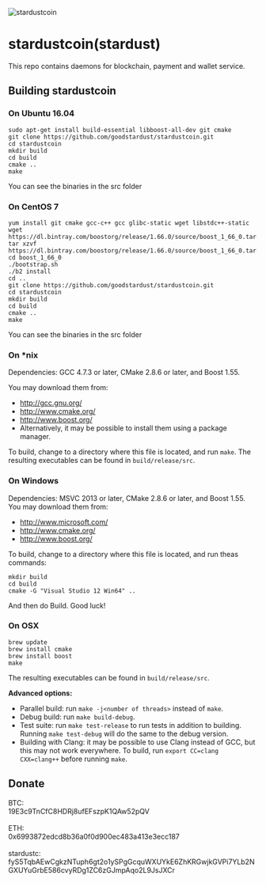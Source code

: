 ![stardustcoin](https://github.com/goodstardust/stardustcoin/blob/master/logo.png "stardustcoin")

# stardustcoin(stardust)

This repo contains daemons for blockchain, payment and wallet service.

## Building stardustcoin 

### On Ubuntu 16.04

```
sudo apt-get install build-essential libboost-all-dev git cmake
git clone https://github.com/goodstardust/stardustcoin.git
cd stardustcoin
mkdir build
cd build
cmake ..
make
```

You can see the binaries in the src folder

### On CentOS 7

```
yum install git cmake gcc-c++ gcc glibc-static wget libstdc++-static
wget https://dl.bintray.com/boostorg/release/1.66.0/source/boost_1_66_0.tar.gz
tar xzvf https://dl.bintray.com/boostorg/release/1.66.0/source/boost_1_66_0.tar.gz
cd boost_1_66_0
./bootstrap.sh
./b2 install
cd ..
git clone https://github.com/goodstardust/stardustcoin.git
cd stardustcoin
mkdir build
cd build
cmake ..
make
```

You can see the binaries in the src folder

### On *nix

Dependencies: GCC 4.7.3 or later, CMake 2.8.6 or later, and Boost 1.55.

You may download them from:

* http://gcc.gnu.org/
* http://www.cmake.org/
* http://www.boost.org/
* Alternatively, it may be possible to install them using a package manager.

To build, change to a directory where this file is located, and run `make`. The resulting executables can be found in `build/release/src`.

### On Windows
Dependencies: MSVC 2013 or later, CMake 2.8.6 or later, and Boost 1.55. You may download them from:

* http://www.microsoft.com/
* http://www.cmake.org/
* http://www.boost.org/

To build, change to a directory where this file is located, and run theas commands: 
```
mkdir build
cd build
cmake -G "Visual Studio 12 Win64" ..
```

And then do Build.
Good luck!

### On OSX
```
brew update
brew install cmake
brew install boost
make
```
The resulting executables can be found in `build/release/src`.

**Advanced options:**

* Parallel build: run `make -j<number of threads>` instead of `make`.
* Debug build: run `make build-debug`.
* Test suite: run `make test-release` to run tests in addition to building. Running `make test-debug` will do the same to the debug version.
* Building with Clang: it may be possible to use Clang instead of GCC, but this may not work everywhere. To build, run `export CC=clang CXX=clang++` before running `make`.

## Donate
BTC: <br>19E3c9TnCfC8HDRj8ufEFszpK1QAw52pQV <br><br>
ETH: <br>0x6993872edcd8b36a0f0d900ec483a413e3ecc187 <br><br>
stardustc: <br>fyS5TqbAEwCgkzNTuph6gt2o1ySPgGcquWXUYkE6ZhKRGwjkGVPi7YLb2NGXUYuGrbE586cvyRDg1ZC6zGJmpAqo2L9JsJXCr
